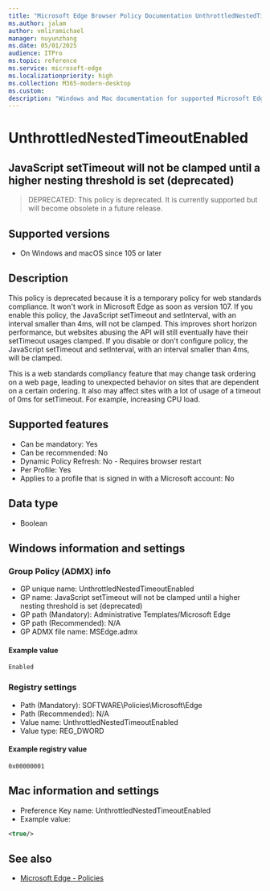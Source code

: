 ```yaml
---
title: "Microsoft Edge Browser Policy Documentation UnthrottledNestedTimeoutEnabled"
ms.author: jalam
author: vmliramichael
manager: nuyunzhang
ms.date: 05/01/2025
audience: ITPro
ms.topic: reference
ms.service: microsoft-edge
ms.localizationpriority: high
ms.collection: M365-modern-desktop
ms.custom:
description: "Windows and Mac documentation for supported Microsoft Edge Browser policy: JavaScript setTimeout will not be clamped until a higher nesting threshold is set (deprecated)"
---
```


<!--THIS FILE IS AUTOMATICALLY GENERATED. MANUAL CHANGES WILL BE OVERWRITTEN.-->
<!--Please contact the Microsoft Edge Manageability team with any questions.-->

# UnthrottledNestedTimeoutEnabled

## JavaScript setTimeout will not be clamped until a higher nesting threshold is set (deprecated)
> DEPRECATED: This policy is deprecated. It is currently supported but will become obsolete in a future release.

## Supported versions

- On Windows and macOS since 105 or later

## Description

This policy is deprecated because it is a temporary policy for web standards compliance. It won't work in Microsoft Edge as soon as version 107.
If you enable this policy, the JavaScript setTimeout and setInterval, with an interval smaller than 4ms, will not be clamped. This improves short horizon performance, but websites abusing the API will still eventually have their setTimeout usages clamped.
If you disable or don't configure policy, the JavaScript setTimeout and setInterval, with an interval smaller than 4ms, will be clamped.

This is a web standards compliancy feature that may change task ordering on a web page, leading to unexpected behavior on sites that are dependent on a certain ordering.
It also may affect sites with a lot of usage of a timeout of 0ms for setTimeout. For example, increasing CPU load.

## Supported features

- Can be mandatory: Yes
- Can be recommended: No
- Dynamic Policy Refresh: No - Requires browser restart
- Per Profile: Yes
- Applies to a profile that is signed in with a Microsoft account: No

## Data type

- Boolean

## Windows information and settings

### Group Policy (ADMX) info

- GP unique name: UnthrottledNestedTimeoutEnabled
- GP name: JavaScript setTimeout will not be clamped until a higher nesting threshold is set (deprecated)
- GP path (Mandatory): Administrative Templates/Microsoft Edge
- GP path (Recommended): N/A
- GP ADMX file name: MSEdge.admx

#### Example value

```
Enabled
```

### Registry settings

- Path (Mandatory): SOFTWARE\Policies\Microsoft\Edge
- Path (Recommended): N/A
- Value name: UnthrottledNestedTimeoutEnabled
- Value type: REG_DWORD

#### Example registry value

```
0x00000001
```


## Mac information and settings

- Preference Key name: UnthrottledNestedTimeoutEnabled
- Example value:

```xml
<true/>
```

## See also
- [Microsoft Edge - Policies](../microsoft-edge-policies.md)
